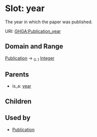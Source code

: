 
# Slot: year


The year in which the paper was published.

URI: [GHGA:Publication_year](https://w3id.org/GHGA/Publication_year)


## Domain and Range

[Publication](Publication.md) &#8594;  <sub>0..1</sub> [Integer](types/Integer.md)

## Parents

 *  is_a: [year](year.md)

## Children


## Used by

 * [Publication](Publication.md)
